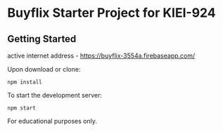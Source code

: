 # Buyflix Starter Project for KIEI-924

## Getting Started

active internet address - https://buyflix-3554a.firebaseapp.com/

Upon download or clone:

```
npm install
```

To start the development server:

```
npm start
```

For educational purposes only.
